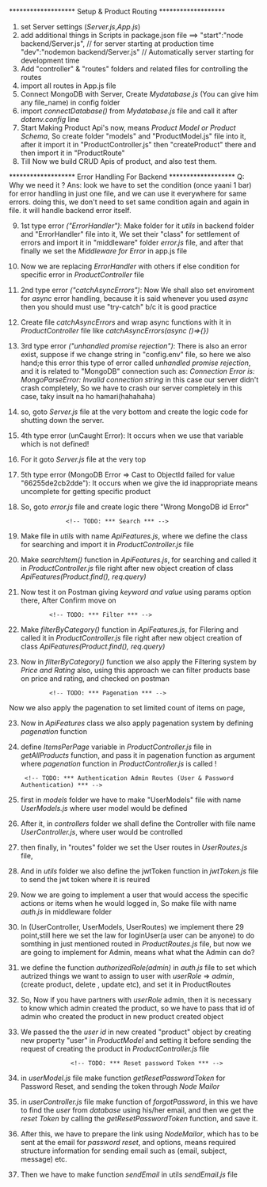 <!-- TODO: *** Setting up the backend in backend folder *** -->

*******************   Setup  & Product Routing     *******************

1) set Server settings (*Server.js*,*App.js*)
2) add additional things in Scripts in package.json file ==>
  "start":"node backend/Server.js",  // for server starting at production time
  "dev":"nodemon backend/Server.js"  // Automatically server starting for development time
3) Add "controller" & "routes" folders and related files for controlling the routes
4) import all routes in App.js file
5) Connect MongoDB with Server, Create  *Mydatabase.js* (You can give him any file_name) in config folder
6) import *connectDatabase()* from *Mydatabase.js* file and call it after *dotenv.config* line
7) Start Making Product Api's now, means *Product Model or Product Schema*, So create folder "models" and  "ProductModel.js" file into it, after it import it in "ProductController.js" then "createProduct" there and then import it in "ProductRoute"
8) Till Now we build CRUD Apis of product, and also test them. 

*******************   Error Handling For Backend    *******************
Q: Why we need it ?
Ans: look we have to set the condition (once yaani 1 bar) for error handling in just one file, and we can use it everywhere for same errors.
doing this, we don't need to set same condition again and again in file. it will handle backend error itself.

9) 1st type error *("ErrorHandler")*: Make folder for it *utils* in backend folder and "ErrorHandler" file into it, We set their "class" for settlement of errors and import it in "middleware" folder *error.js* file, and after that finally we set the *Middleware for Error* in app.js file

10) Now we are replacing *ErrorHandler* with others if else condition for specific error in *ProductController* file

11) 2nd type error *("catchAsyncErrors")*:  Now We shall also set enviroment for *async* error handling, because it is said whenever you used *async* then you should must use "try-catch" b/c it is good practice

12) Create file *catchAsyncErrors* and wrap async functions with it in *ProductController* file like *catchAsyncErrors(async ()=>{})*

13) 3rd type error *("unhandled promise rejection")*:  There is also an error exist, suppose if we change string in "config.env" file, so here we also hand;e this error
    this type of error called *unhandled promise rejection*, and it is related to "MongoDB" connection
    such as: *Connection Error is:  MongoParseError: Invalid connection string* in this case our server didn't crash completely,
    So we have to crash our server completely in this case, taky insult na ho hamari(hahahaha)
14) so, goto *Server.js* file at the very bottom and create the logic code for shutting down the server.

15) 4th type error (unCaught Error): It occurs when we use that variable which is not defined!

16) For it goto *Server.js* file at the very top

17) 5th type error (MongoDB Error => Cast to ObjectId failed for value \"66255de2cb2dde\"): It occurs when we give the id inappropriate means uncomplete for getting specific product

18) So, goto *error.js* file and create logic there "Wrong MongoDB id Error"


   <!-- TODO: *** Search, Filter & Pagination at backend side *** -->

                    <!-- TODO: *** Search *** -->

19) Make file in *utils* with name *ApiFeatures.js*, where we define the class for searching and import it in *ProductController.js* file
20) Make *searchItem()* function in *ApiFeatures.js*, for searching and called it in *ProductController.js* file right after new object creation of class *ApiFeatures(Product.find(), req.query)*
21) Now test it on Postman giving *keyword and value* using params option there, After Confirm move on

                <!-- TODO: *** Filter *** -->

21) Make *filterByCategory()* function in *ApiFeatures.js*, for Filering and called it in *ProductController.js* file right after new object creation of class *ApiFeatures(Product.find(), req.query)* 

22) Now in *filterByCategory()* function we also apply the Filtering system by *Price and Rating* also, using this approach we can filter products base on price and rating, and checked on postman
                                
                               
                <!-- TODO: *** Pagenation *** -->

Now we also apply the pagenation to set limited count of items on page,

23) Now in *ApiFeatures* class we also apply pagenation system by defining *pagenation* function
24) define *ItemsPerPage* variable in *ProductController.js* file in *getAllProducts* function, and pass it in pagenation function as argument where *pagenation* function in *ProductController.js* is called !

              
         <!-- TODO: *** Authentication Admin Routes (User & Password Authentication) *** -->
             
25) first in *models* folder we have to make "UserModels" file with name *UserModels.js* where user model would be defined
26) After it, in *controllers* folder we shall define the Controller with file name *UserController.js*, where user would be controlled
27) then finally, in "routes" folder we set the User routes in  *UserRoutes.js* file,
28) And in *utils* folder we also define the jwtToken function in *jwtToken.js* file to send the jwt token where it is reuired

29) Now we are going to implement a user that would access the specific actions or items when he would logged in, So make file with name *auth.js* in middleware folder 

30) In (UserController, UserModels, UserRoutes) we implement there 29 point,still here we set the law for loginUser(a user can be anyone) to do somthing in just mentioned routed in *ProductRoutes.js* file, but now we are going to implement for Admin, means what what the Admin can do?

31) we define the function *authorizedRole(admin)* in *auth.js* file to set which autrized things we want to assign to user with *userRole* => *admin*, (create product, delete , update etc), and set it in ProductRoutes

32) So, Now if you have partners with *userRole* admin, then it is necessary to know which admin created the product, so we have to pass that id of admin who created the product in new product created object

33) We passed the the *user id* in new created "product" object by creating new property "user" in *ProductModel* and setting it before sending the request of creating the product in *ProductController.js* file


                      <!-- TODO: *** Reset password Token *** -->

34) in *userModel.js* file make function *getResetPasswordToken* for Password Reset, and sending the token through *Node Mailor*
35) in *userController.js* file make function of *forgotPassword*, in this we have to find the *user* from *database* using his/her email, and then we get the *reset Token* by calling the *getResetPasswordToken* function, and save it.
36) After this, we have to prepare the link using *NodeMailor*, which has to be sent at the email for *password reset*, and options, means required structure information for sending email such as (email, subject, message) etc.
37) Then we have to make function *sendEmail* in utils *sendEmail.js* file










